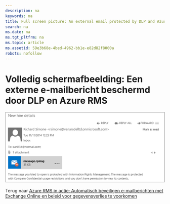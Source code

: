 ```yaml
---
description: na
keywords: na
title: Full screen picture: An external email protected by DLP and Azure RMS
search: na
ms.date: na
ms.tgt_pltfrm: na
ms.topic: article
ms.assetid: 59e3b68e-4bed-4962-bb1e-e82d82f8000a
robots: nofollow
---
```

# Volledig schermafbeelding: Een externe e-mailbericht beschermd door DLP en Azure RMS
![](../Image/AzRMS_DLPProtectedEmail.png)

Terug naar [Azure RMS in actie: Automatisch beveiligen e-mailberichten met Exchange Online en beleid voor gegevensverlies te voorkomen](http://technet.microsoft.com/library/jj585026.aspx)

